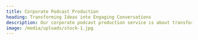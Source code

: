 ```yaml
---
title: Corporate Podcast Production
heading: Transforming Ideas into Engaging Conversations
description: Our corporate podcast production service is about transforming ideas into engaging dialogues that build audience loyalty. We believe that podcasting is a powerful tool for engaging your audience in meaningful conversations and conveying your brand's personality. Our team of seasoned podcast producers and hosts know how to create a unique voice for your brand. We ensure that your podcasts are not just informative but also entertaining and relatable. From content planning and recording to editing and distribution, we'll help you create podcasts that build an intimate connection with your audience.
image: /media/uploads/stock-1.jpg
---
```

